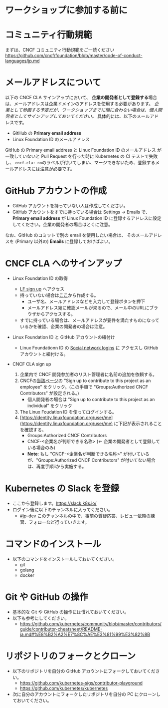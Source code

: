 ワークショップに参加する前に
============================

# コミュニティ行動規範

まずは、CNCF コミュニティ行動規範をご一読ください
https://github.com/cncf/foundation/blob/master/code-of-conduct-languages/jp.md

# メールアドレスについて

以下の CNCF CLA サインアップにおいて、
**企業の開発者として登録する**場合は、メールアドレスは企業ドメインのアドレスを使用する必要があります。
_企業として参画する予定だが、ワークショップまでに間に合わない場合は、個人開発者としてサインアップしておいてください。_
具体的には、以下のメールアドレスです。

* GitHub の **Primary email address**
* Linux Foundation ID のメールアドレス

GitHub の Primary email address と Linux Foundation ID のメールアドレス が一致していないと Pull Request を行った時に Kubernetes の CI テストで失敗し、
`cncf-cla: no`のラベルが付いてしまい、マージできないため、登録するメールアドレスには注意が必要です。

# GitHub アカウントの作成

* GitHub アカウントを持っていない人は作成してください。
* GitHub アカウントをすでに持っている場合は Settings -> Emails で、**Primary email address** が
  Linux Foundation ID に登録するアドレスに設定してください。企業の開発者の場合はとくに注意。
  
なお、GitHub のコミットで別の email を使用したい場合は、
そのメールアドレスを (Primary 以外の) **Emails** に登録しておけばよい。

# CNCF CLA へのサインアップ
* Linux Foundation ID の取得
  + [LF sign up](https://identity.linuxfoundation.org/) へアクセス
  + 持っていない場合は[ここ](https://identity.linuxfoundation.org/)から作成する。
    - ユーザ名、メールアドレスなどを入力して登録ボタンを押下
    - メールアドレス宛に確認メールが来るので、メール中のURLにブラウザからアクセスする。
  + すでに持っている場合は、メールアドレスが要件を満たすものになっているかを確認、企業の開発者の場合は注意。
* Linux Foundation ID と GitHub アカウントの紐付け
  + Linux Foundationn ID の [Social network logins](https://identity.linuxfoundation.org/user/me/hybridauth) に
    アクセスし GitHub アカウントと紐付ける。

* CNCF CLA sign up
  1. 企業内で CNCF 開発参加者のリスト管理者に名前の追加を依頼する。
  2. CNCFの[当該ページ](https://identity.linuxfoundation.org/projects/cncf)の "Sign up to contribute to this project as an employee" をクリック。(この手順で "Groups:Authorized CNCF Contributors" が設定される。)
      * 個人開発者の場合は "Sign up to contribute to this project as an individual" をクリック
  3. The Linux Foudation ID を使ってログインする。
  4. [https://identity.linuxfoundation.org/user/me](https://identity.linuxfoundation.org/user/me) に下記が表示されることを確認する。
      - Groups:Authorized CNCF Contributors
      - CNCF-<企業名が判断できる名称> (← 企業の開発者として登録している場合のみ)
      - **Note**: もし "CNCF-<企業名が判断できる名称>" が付いているが、"Groups:Authorized CNCF Contributors" が付いてない場合は、再度手順iiから実施する。

# Kubernetes の Slack を登録
* ここから登録します。https://slack.k8s.io/
* ログイン後に以下のチャンネルに入ってください。
  + #jp-dev
    このチャンネルの中で、事前の質疑応答、レビュー依頼の練習、フォローなど行っていきます。

# コマンドのインストール
* 以下のコマンドをインストールしておいてください。
  + git
  + golang
  + docker

# Git や GitHub の操作
* 基本的な Git や GitHub の操作には慣れておいてください。
* 以下も参考にしてください。
  + https://github.com/kubernetes/community/blob/master/contributors/guide/contributor-cheatsheet/README-ja.md#%E8%B2%A2%E7%8C%AE%E3%81%99%E3%82%8B

# リポジトリのフォークとクローン
* 以下のリポジトリを自分の GitHub アカウントにフォークしておいてください。
  + https://github.com/kubernetes-sigs/contributor-playground
  + https://github.com/kubernetes/kubernetes
* 次に自分のアカウントにフォークしたリポジトリを自分の PC にクローンしておいてください。
